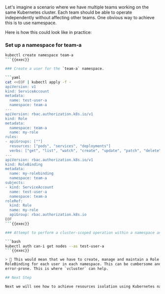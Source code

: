 Let's imagine a scenario where we have multiple teams working on the same
Kubernetes cluster. Each team should be able to operate independently without
affecting other teams. One obvious way to achieve this is to use namespace.

Here is how this could look like in practice:

### Set up a namespace for team-a

```bash
kubectl create namespace team-a
```{{exec}}

### Create a user for the `team-a` namespace.

```yaml
cat <<EOF | kubectl apply -f -
apiVersion: v1
kind: ServiceAccount
metadata:
  name: test-user-a
  namespace: team-a
---
apiVersion: rbac.authorization.k8s.io/v1
kind: Role
metadata:
  namespace: team-a
  name: my-role
rules:
- apiGroups: [""]
  resources: ["pods", "services", "deployments"]
  verbs: ["get", "list", "watch", "create", "update", "patch", "delete"]
---
apiVersion: rbac.authorization.k8s.io/v1
kind: RoleBinding
metadata:
  name: my-rolebinding
  namespace: team-a
subjects:
- kind: ServiceAccount
  name: test-user-a
  namespace: team-a
roleRef:
  kind: Role
  name: my-role
  apiGroup: rbac.authorization.k8s.io
EOF
```{{exec}}

### Attempt to perform a cluster-scoped operation within a namespace and observe the failure.

```bash
kubectl auth can-i get nodes --as test-user-a
```{{exec}}

> 🚨 This would mean that we have to create, manage and maintain a Role and
RoleBinding for each user in each namespace. This can be cumbersome and
error-prone. This is where `vcluster` can help.

## Next Step

Next we will see how to achieve resources isolation using Kubernetes namespaces.
